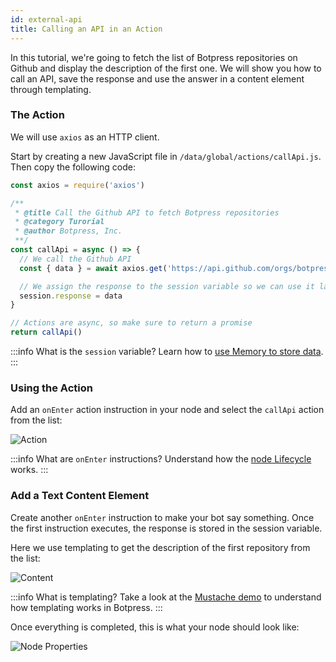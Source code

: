 ```yaml
---
id: external-api
title: Calling an API in an Action
---
```



In this tutorial, we're going to fetch the list of Botpress repositories on Github and display the description of the first one. We will show you how to call an API, save the response and use the answer in a content element through templating.

### The Action

We will use `axios` as an HTTP client.

Start by creating a new JavaScript file in `/data/global/actions/callApi.js`. Then copy the following code:

```javascript
const axios = require('axios')

/**
 * @title Call the Github API to fetch Botpress repositories
 * @category Turorial
 * @author Botpress, Inc.
 **/
const callApi = async () => {
  // We call the Github API
  const { data } = await axios.get('https://api.github.com/orgs/botpress/repos')

  // We assign the response to the session variable so we can use it later
  session.response = data
}

// Actions are async, so make sure to return a promise
return callApi()
```

:::info
What is the `session` variable? Learn how to [use Memory to store data](/docs/main/memory).
:::


### Using the Action

Add an `onEnter` action instruction in your node and select the `callApi` action from the list:

![Action](/assets/tutorial-call-api-action.png)

:::info
What are `onEnter` instructions? Understand how the [node Lifecycle](/docs/main/emulator) works.
:::

### Add a Text Content Element

Create another `onEnter` instruction to make your bot say something. Once the first instruction executes, the response is stored in the session variable.

Here we use templating to get the description of the first repository from the list:

![Content](/assets/tutorial-call-api-element.png)

:::info
What is templating? Take a look at the [Mustache demo](https://mustache.github.io#demo) to understand how templating works in Botpress.
:::

Once everything is completed, this is what your node should look like:

![Node Properties](/assets/tutorial-call-api-node-properties.png)